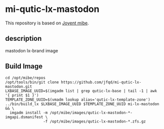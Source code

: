 # mi-qutic-lx-mastodon

This repository is based on [Joyent mibe](https://github.com/jfqd/mibe).

## description

mastodon lx-brand image

## Build Image

```
cd /opt/mibe/repos
/opt/tools/bin/git clone https://github.com/jfqd/mi-qutic-lx-mastodon.git
LXBASE_IMAGE_UUID=$(imgadm list | grep qutic-lx-base | tail -1 | awk '{ print $1 }')
TEMPLATE_ZONE_UUID=$(vmadm lookup alias='qutic-lx-template-zone')
../bin/build_lx $LXBASE_IMAGE_UUID $TEMPLATE_ZONE_UUID mi-lx-mastodon && \
  imgadm install -m /opt/mibe/images/qutic-lx-mastodon-*-imgapi.dsmanifest \ 
                 -f /opt/mibe/images/qutic-lx-mastodon-*.zfs.gz
```